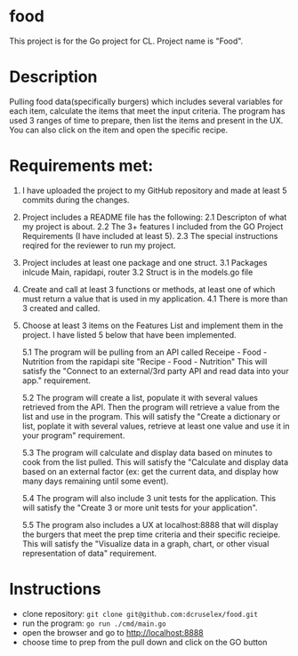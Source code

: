 # food
This project is for the Go project for CL.
Project name is "Food".

# Description

Pulling food data(specifically burgers) which includes several variables for each item, calculate the items that meet the input criteria.
The program has used 3 ranges of time to prepare, then list the items and present in the UX.   You can also click on the item and open the specific recipe.

# Requirements met:

1)  I have uploaded the project to my GitHub repository and made at least 5 commits during the changes.

2)  Project includes a README file has the following: 
    2.1  Descripton of what my project is about. 
    2.2  The 3+ features I included from the GO Project Requirements (I have included at least 5).
    2.3  The special instructions reqired for the reviewer to run my project.

3)  Project includes at least one package and one struct.
    3.1 Packages inlcude Main, rapidapi, router
    3.2 Struct is in the models.go file

4)  Create and call at least 3 functions or methods, at least one of which must return a value that is used in my application.
    4.1 There is more than 3 created and called.


5)  Choose at least 3 items on the Features List and implement them in the project.   I have listed 5 below that have been implemented.


    5.1 The program will be pulling from an API called Receipe - Food - Nutrition from the rapidapi site "Recipe - Food - Nutrition"
        This will satisfy the "Connect to an external/3rd party API and read data into your app." requirement.

    5.2 The program will create a list, populate it with several values retrieved from the API.  Then the program will retrieve a value from the list and use in the program.
        This will satisfy the "Create a dictionary or list, poplate it with several values, retrieve at least one value and use it in your program" requirement.

    5.3 The program will calculate and display data based on minutes to cook from the list pulled.
        This will satisfy the "Calculate and display data based on an external factor (ex: get the current data, and display how many days remaining until some event).

    5.4 The program will also include 3 unit tests for the application.
        This will satisfy the "Create 3 or more unit tests for your application".

    5.5 The program also includes a UX at localhost:8888 that will display the burgers that meet the prep time criteria and their specific recieipe.
        This will satisfy the "Visualize data in a graph, chart, or other visual representation of data" requirement.


# Instructions 

- clone repository: `git clone git@github.com:dcruselex/food.git`
- run the program: `go run ./cmd/main.go`
- open the browser and go to [http://localhost:8888](http://localhost:8888)
- choose time to prep from the pull down and click on the GO button
